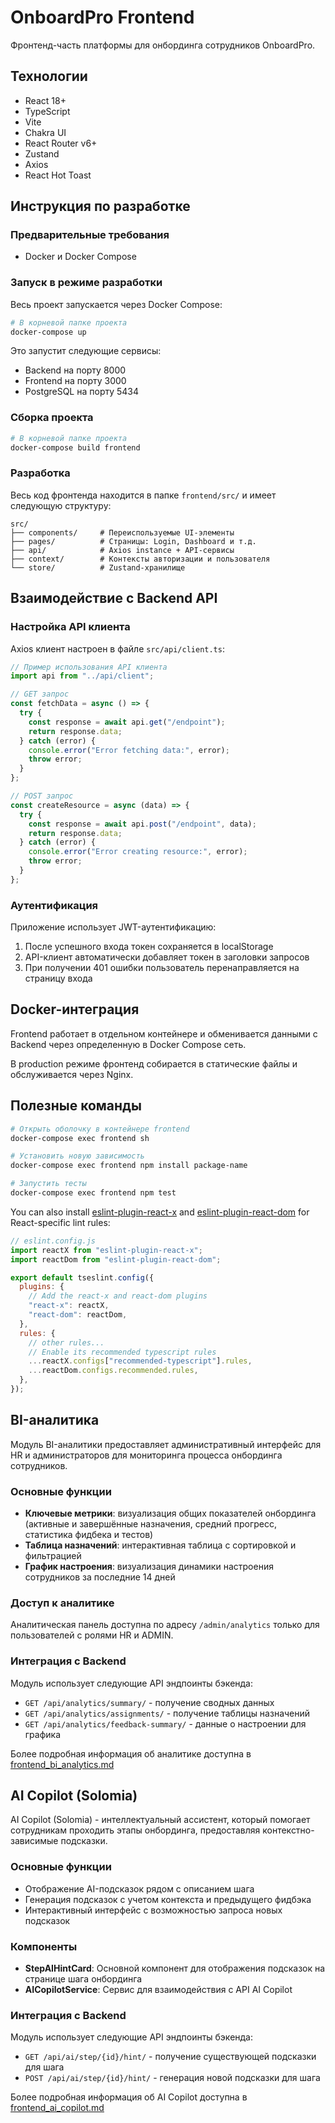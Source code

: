 # OnboardPro Frontend

Фронтенд-часть платформы для онбординга сотрудников OnboardPro.

## Технологии

- React 18+
- TypeScript
- Vite
- Chakra UI
- React Router v6+
- Zustand
- Axios
- React Hot Toast

## Инструкция по разработке

### Предварительные требования

- Docker и Docker Compose

### Запуск в режиме разработки

Весь проект запускается через Docker Compose:

```bash
# В корневой папке проекта
docker-compose up
```

Это запустит следующие сервисы:

- Backend на порту 8000
- Frontend на порту 3000
- PostgreSQL на порту 5434

### Сборка проекта

```bash
# В корневой папке проекта
docker-compose build frontend
```

### Разработка

Весь код фронтенда находится в папке `frontend/src/` и имеет следующую структуру:

```
src/
├── components/     # Переиспользуемые UI-элементы
├── pages/          # Страницы: Login, Dashboard и т.д.
├── api/            # Axios instance + API-сервисы
├── context/        # Контексты авторизации и пользователя
└── store/          # Zustand-хранилище
```

## Взаимодействие с Backend API

### Настройка API клиента

Axios клиент настроен в файле `src/api/client.ts`:

```typescript
// Пример использования API клиента
import api from "../api/client";

// GET запрос
const fetchData = async () => {
  try {
    const response = await api.get("/endpoint");
    return response.data;
  } catch (error) {
    console.error("Error fetching data:", error);
    throw error;
  }
};

// POST запрос
const createResource = async (data) => {
  try {
    const response = await api.post("/endpoint", data);
    return response.data;
  } catch (error) {
    console.error("Error creating resource:", error);
    throw error;
  }
};
```

### Аутентификация

Приложение использует JWT-аутентификацию:

1. После успешного входа токен сохраняется в localStorage
2. API-клиент автоматически добавляет токен в заголовки запросов
3. При получении 401 ошибки пользователь перенаправляется на страницу входа

## Docker-интеграция

Frontend работает в отдельном контейнере и обменивается данными с Backend через определенную в Docker Compose сеть.

В production режиме фронтенд собирается в статические файлы и обслуживается через Nginx.

## Полезные команды

```bash
# Открыть оболочку в контейнере frontend
docker-compose exec frontend sh

# Установить новую зависимость
docker-compose exec frontend npm install package-name

# Запустить тесты
docker-compose exec frontend npm test
```

You can also install [eslint-plugin-react-x](https://github.com/Rel1cx/eslint-react/tree/main/packages/plugins/eslint-plugin-react-x) and [eslint-plugin-react-dom](https://github.com/Rel1cx/eslint-react/tree/main/packages/plugins/eslint-plugin-react-dom) for React-specific lint rules:

```js
// eslint.config.js
import reactX from "eslint-plugin-react-x";
import reactDom from "eslint-plugin-react-dom";

export default tseslint.config({
  plugins: {
    // Add the react-x and react-dom plugins
    "react-x": reactX,
    "react-dom": reactDom,
  },
  rules: {
    // other rules...
    // Enable its recommended typescript rules
    ...reactX.configs["recommended-typescript"].rules,
    ...reactDom.configs.recommended.rules,
  },
});
```

## BI-аналитика

Модуль BI-аналитики предоставляет административный интерфейс для HR и администраторов для мониторинга процесса онбординга сотрудников.

### Основные функции

- **Ключевые метрики**: визуализация общих показателей онбординга (активные и завершённые назначения, средний прогресс, статистика фидбека и тестов)
- **Таблица назначений**: интерактивная таблица с сортировкой и фильтрацией
- **График настроения**: визуализация динамики настроения сотрудников за последние 14 дней

### Доступ к аналитике

Аналитическая панель доступна по адресу `/admin/analytics` только для пользователей с ролями HR и ADMIN.

### Интеграция с Backend

Модуль использует следующие API эндпоинты бэкенда:

- `GET /api/analytics/summary/` - получение сводных данных
- `GET /api/analytics/assignments/` - получение таблицы назначений
- `GET /api/analytics/feedback-summary/` - данные о настроении для графика

Более подробная информация об аналитике доступна в [frontend_bi_analytics.md](../KnowledgeStorage/frontend_bi_analytics.md)

## AI Copilot (Solomia)

AI Copilot (Solomia) - интеллектуальный ассистент, который помогает сотрудникам проходить этапы онбординга, предоставляя контекстно-зависимые подсказки.

### Основные функции

- Отображение AI-подсказок рядом с описанием шага
- Генерация подсказок с учетом контекста и предыдущего фидбэка
- Интерактивный интерфейс с возможностью запроса новых подсказок

### Компоненты

- **StepAIHintCard**: Основной компонент для отображения подсказок на странице шага онбординга
- **AICopilotService**: Сервис для взаимодействия с API AI Copilot

### Интеграция с Backend

Модуль использует следующие API эндпоинты бэкенда:

- `GET /api/ai/step/{id}/hint/` - получение существующей подсказки для шага
- `POST /api/ai/step/{id}/hint/` - генерация новой подсказки для шага

Более подробная информация об AI Copilot доступна в [frontend_ai_copilot.md](../KnowledgeStorage/frontend_ai_copilot.md)
